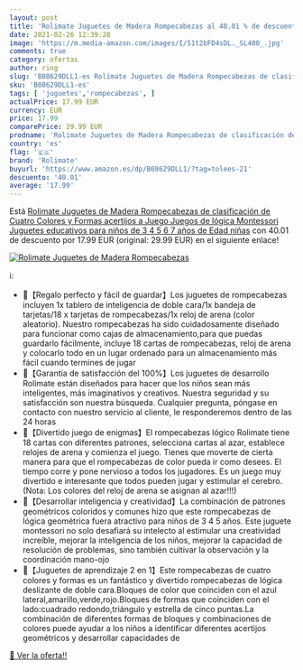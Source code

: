 ```yaml
---
layout: post
title: 'Rolimate Juguetes de Madera Rompecabezas al 40.01 % de descuento'
date: 2021-02-26 12:39:28
image: 'https://m.media-amazon.com/images/I/51t2bFD4sDL._SL400_.jpg'
comments: true
category: ofertas
author: ring
slug: 'B08629DLL1-es Rolimate Juguetes de Madera Rompecabezas de clasificación...'
sku: 'B08629DLL1-es'
tags: [ 'juguetes','rompecabezas', ]
actualPrice: 17.99 EUR
currency: EUR
price: 17.99
comparePrice: 29.99 EUR
prodname: 'Rolimate Juguetes de Madera Rompecabezas de clasificación de Cuatro Colores y Formas acertijos a Juego Juegos de lógica Montessori Juguetes educativos para niños de 3 4 5 6 7 años de Edad niñas'
country: 'es'
flag: '🇪🇸'
brand: 'Rolimate'
buyurl: 'https://www.amazon.es/dp/B08629DLL1/?tag=tolees-21'
descuento: '40.01'
average: '17.99'
---
```


Está [Rolimate Juguetes de Madera Rompecabezas de clasificación de Cuatro Colores y Formas acertijos a Juego Juegos de lógica Montessori Juguetes educativos para niños de 3 4 5 6 7 años de Edad niñas](https://www.amazon.es/dp/B08629DLL1/?tag=tolees-21) con 40.01 de descuento por 17.99 EUR (original: 29.99 EUR) en el siguiente enlace!

[![Rolimate Juguetes de Madera Rompecabezas](https://m.media-amazon.com/images/I/51t2bFD4sDL._SL400_.jpg)](https://www.amazon.es/dp/B08629DLL1/?tag=tolees-21)

ℹ️:

- 🔵【Regalo perfecto y fácil de guardar】Los juguetes de rompecabezas incluyen 1x tablero de inteligencia de doble cara/1x bandeja de tarjetas/18 x tarjetas de rompecabezas/1x reloj de arena (color aleatorio). Nuestro rompecabezas ha sido cuidadosamente diseñado para funcionar como cajas de almacenamiento,para que puedas guardarlo fácilmente, incluye 18 cartas de rompecabezas, reloj de arena y colocarlo todo en un lugar ordenado para un almacenamiento más fácil cuando termines de jugar
- 🔴【Garantía de satisfacción del 100%】Los juguetes de desarrollo Rolimate están diseñados para hacer que los niños sean más inteligentes, más imaginativos y creativos. Nuestra seguridad y su satisfacción son nuestra búsqueda. Cualquier pregunta, póngase en contacto con nuestro servicio al cliente, le responderemos dentro de las 24 horas
- 🔵【Divertido juego de enigmas】El rompecabezas lógico Rolimate tiene 18 cartas con diferentes patrones, selecciona cartas al azar, establece relojes de arena y comienza el juego. Tienes que moverte de cierta manera para que el rompecabezas de color pueda ir como desees. El tiempo corre y pone nervioso a todos los jugadores. Es un juego muy divertido e interesante que todos pueden jugar y estimular el cerebro. (Nota: Los colores del reloj de arena se asignan al azar!!!)
- 🔴【Desarrollar inteligencia y creatividad】La combinación de patrones geométricos coloridos y comunes hizo que este rompecabezas de lógica geométrica fuera atractivo para niños de 3 4 5 años. Este juguete montessori no solo desafiará su intelecto al estimular una creatividad increíble, mejorar la inteligencia de los niños, mejorar la capacidad de resolución de problemas, sino también cultivar la observación y la coordinación mano-ojo
- 🔴【Juguetes de aprendizaje 2 en 1】Este rompecabezas de cuatro colores y formas es un fantástico y divertido rompecabezas de lógica deslizante de doble cara.Bloques de color que coinciden con el azul lateral,amarillo,verde,rojo.Bloques de formas que coinciden con el lado:cuadrado redondo,triángulo y estrella de cinco puntas.La combinación de diferentes formas de bloques y combinaciones de colores puede ayudar a los niños a identificar diferentes acertijos geométricos y desarrollar capacidades de

[🛒 Ver la oferta!!](https://www.amazon.es/dp/B08629DLL1/?tag=tolees-21)
